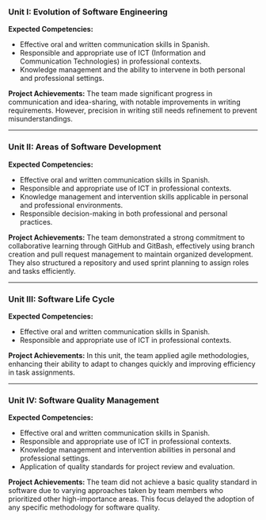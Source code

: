 ### Unit I: Evolution of Software Engineering

**Expected Competencies:**

- Effective oral and written communication skills in Spanish.
- Responsible and appropriate use of ICT (Information and Communication Technologies) in professional contexts.
- Knowledge management and the ability to intervene in both personal and professional settings.

**Project Achievements:** The team made significant progress in communication and idea-sharing, with notable improvements in writing requirements. However, precision in writing still needs refinement to prevent misunderstandings.

----------

### Unit II: Areas of Software Development

**Expected Competencies:**
- Effective oral and written communication skills in Spanish.
- Responsible and appropriate use of ICT in professional contexts.
- Knowledge management and intervention skills applicable in personal and professional environments.
- Responsible decision-making in both professional and personal practices.

**Project Achievements:** The team demonstrated a strong commitment to collaborative learning through GitHub and GitBash, effectively using branch creation and pull request management to maintain organized development. They also structured a repository and used sprint planning to assign roles and tasks efficiently.

----------

### Unit III: Software Life Cycle

**Expected Competencies:**

- Effective oral and written communication skills in Spanish.
- Responsible and appropriate use of ICT in professional contexts.

**Project Achievements:** In this unit, the team applied agile methodologies, enhancing their ability to adapt to changes quickly and improving efficiency in task assignments.

----------

### Unit IV: Software Quality Management

**Expected Competencies:**
- Effective oral and written communication skills in Spanish.
- Responsible and appropriate use of ICT in professional contexts.
- Knowledge management and intervention abilities in personal and professional settings.
- Application of quality standards for project review and evaluation.

**Project Achievements:** The team did not achieve a basic quality standard in software due to varying approaches taken by team members who prioritized other high-importance areas. This focus delayed the adoption of any specific methodology for software quality.
